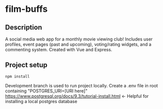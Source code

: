 # film-buffs

## Description
A social media web app for a monthly movie viewing club! Includes user profiles, event pages (past and upcoming), voting/rating widgets, and a commenting system. Created with Vue and Express.

## Project setup
```
npm install
```
Development branch is used to run project locally. Create a .env file in root containing "POSTGRES_URI=[URI here]"
https://www.postgresql.org/docs/9.3/tutorial-install.html <- Helpful for installing a local postgres database

